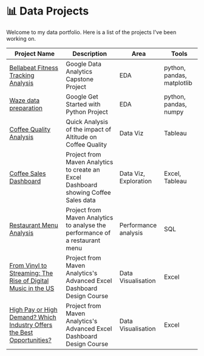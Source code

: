# 📊 Data Projects

Welcome to my data portfolio. Here is a list of the projects I've been working on.

| Project Name | Description | Area | Tools |
| -------- | ------- | ------- | ------- | 
| [Bellabeat Fitness Tracking Analysis](https://github.com/surbina85/Google-Data-Analytics-Capstone-Bellabeat) | Google Data Analytics Capstone Project | EDA | python, pandas, matplotlib |
| [Waze data preparation](https://github.com/surbina85/Google-ADAC-Python-Project) | Google Get Started with Python Project | EDA | python, pandas, numpy |
| [Coffee Quality Analysis](https://github.com/surbina85/coffee-quality-may-2023) | Quick Analysis of the impact of Altitude on Coffee Quality | Data Viz | Tableau |
| [Coffee Sales Dashboard](https://github.com/surbina85/Coffee-Sales-Dashboard) | Project from Maven Analytics to create an Excel Dashboard showing Coffee Sales data | Data Viz, Exploration | Excel, Tableau |
| [Restaurant Menu Analysis](https://github.com/surbina85/Restaurant-Menu-Analysis) | Project from Maven Analytics to analyse the performance of a restaurant menu | Performance analysis | SQL |
| [From Vinyl to Streaming: The Rise of Digital Music in the US](https://mavenanalytics.io/project/25998) | Project from Maven Analytics's Advanced Excel Dashboard Design Course | Data Visualisation | Excel |
| [High Pay or High Demand? Which Industry Offers the Best Opportunities?](https://mavenanalytics.io/project/26968) | Project from Maven Analytics's Advanced Excel Dashboard Design Course | Data Visualisation | Excel |
